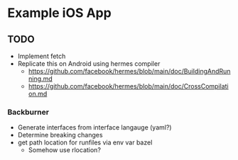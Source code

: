 Example iOS App
===============

TODO
----

- Implement fetch
- Replicate this on Android using hermes compiler
    - https://github.com/facebook/hermes/blob/main/doc/BuildingAndRunning.md
    - https://github.com/facebook/hermes/blob/main/doc/CrossCompilation.md

### Backburner

- Generate interfaces from interface langauge (yaml?)
- Determine breaking changes
- get path location for runfiles via env var bazel
    - Somehow use rlocation?
